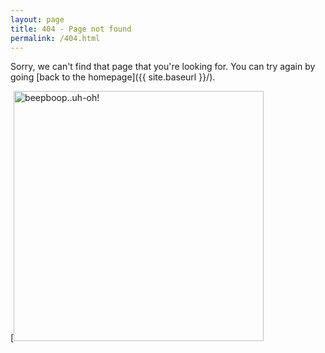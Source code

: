 ```yaml
---
layout: page
title: 404 - Page not found
permalink: /404.html
---
```


Sorry, we can't find that page that you're looking for. You can try again by going [back to the homepage]({{ site.baseurl }}/).

<!--[<img src="{{ site.baseurl }}/images/404.jpeg" alt="Constructocat by https://github.com/jasoncostello" style="width: 400px;"/>]({{ site.baseurl }}/)-->

[<img src="{{ site.baseurl }}/images/pinkrobot.jpeg" alt="beepboop..uh-oh!" style="width: 400px;"/>

